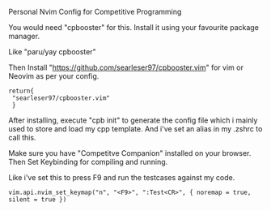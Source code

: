 Personal Nvim Config for Competitive Programming

You would need "cpbooster" for this. Install it using your favourite package manager.

Like "paru/yay cpbooster"

Then Install "https://github.com/searleser97/cpbooster.vim" for vim or Neovim as per your config.


```
return{
 "searleser97/cpbooster.vim"
 }
```

After installing, execute "cpb init" to generate the config file which i mainly used to store and load my cpp template. 
And i've set an alias in my .zshrc to call this.

Make sure you have "Competitve Companion" installed on your browser.
Then Set Keybinding for compiling and running. 

Like i've set this to press F9 and run the testcases against my code.

```
vim.api.nvim_set_keymap("n", "<F9>", ":Test<CR>", { noremap = true, silent = true })
```

```

